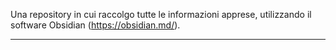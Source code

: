 Una repository in cui raccolgo tutte le informazioni apprese, utilizzando il software Obsidian (https://obsidian.md/).

---------------------------------------------------------------